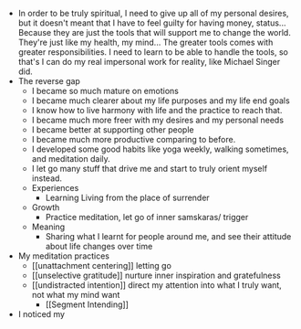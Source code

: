 - In order to be truly spiritual, I need to give up all of my personal desires, but it doesn't meant that I have to feel guilty for having money, status... Because they are just the tools that will support me to change the world. They're just like my health, my mind... The greater tools comes with greater responsibilities. I need to learn to be able to handle the tools, so that's I can do my real impersonal work for reality, like Michael Singer did.
- The reverse gap
    - I became so much mature on emotions
    - I became much clearer about my life purposes and my life end goals
    - I know how to live harmony with life and the practice to reach that.
    - I became much more freer with my desires and my personal needs
    - I became better at supporting other people
    - I became much more productive comparing to before.
    - I developed some good habits like yoga weekly, walking sometimes, and meditation daily.
    - I let go many stuff that drive me and start to truly orient myself instead.
    - Experiences
        - Learning Living from the place of surrender
    - Growth
        - Practice meditation, let go of inner samskaras/ trigger
    - Meaning
        - Sharing what I learnt for people around me, and see their attitude about life changes over time
- My meditation practices
    - [[unattachment centering]] letting go
    - [[unselective gratitude]] nurture inner inspiration and gratefulness
    - [[undistracted intention]] direct my attention into what I truly want, not what my mind want
        - [[Segment Intending]]
- I noticed my 
